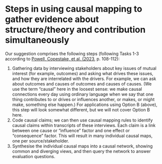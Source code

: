 # Steps in using causal mapping to gather evidence about structure/theory and contribution simultaneously



Our suggestion comprises the following steps (following Tasks 1-3 according to [Powell, Copestake, et al. (2023](https://www.zotero.org/google-docs/?u04Uxi), p. 108-112): 

1. Gathering data by interviewing stakeholders about key issues of mutual interest (for example, outcomes) and asking what drives these issues, and how they are interrelated with the drivers. For example, we can ask about outcomes and causes of outcomes and causes of causes. (We use the term “causal” here in the loosest sense: we make causal connections every day using ordinary language when we say that one thing contributes to or drives or influences another, or makes, or might make, something else happen.) For applications using Option B (above), this step will look somewhat different, but we will not cover Option B here.
2. Code causal claims; we can then use causal mapping rules to identify causal claims within transcripts of these interviews. Each claim is a link between one cause or “influence” factor and one effect or “consequence” factor. This will result in many individual causal maps, one per source/stakeholder. 
3. Synthesise the individual causal maps into a causal network, showing common and diverging views, and then query the network to answer evaluation questions.